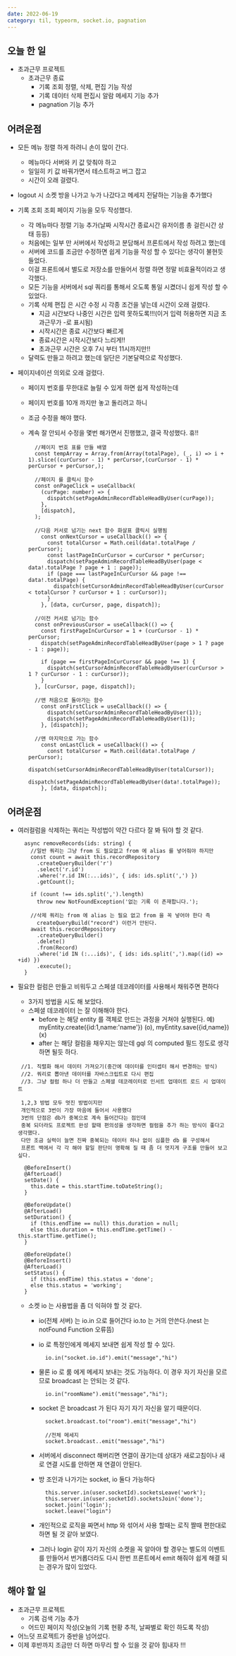 ```yaml
---
date: 2022-06-19
category: til, typeorm, socket.io, pagnation
---
```


## 오늘 한 일

- 초과근무 프로젝트
  - 초과근무 종료
    - 기록 조회 정렬, 삭제, 편집 기능 작성
    - 기록 데이터 삭제 편집시 알람 메세지 기능 추가
    - pagnation 기능 추가

## 어려운점

- 모든 메뉴 정렬 하게 하려니 손이 많이 간다.
  - 메뉴마다 서버와 키 값 맞춰야 하고
  - 일일히 키 값 바꿔가면서 테스트하고 버그 잡고
  - 시간이 오래 걸렸다.
- logout 시 소켓 방을 나가고 누가 나갔다고 메세지 전달하는 기능을 추가했다
- 기록 조회 조회 페이지 기능을 모두 작성했다.
  - 각 메뉴마다 정렬 기능 추가(날짜 시작시간 종료시간 유저이름 총 걸린시간 상태 등등)
  - 처음에는 일부 만 서버에서 작성하고 분담해서 프론트에서 작성 하려고 했는데
  - 서버에 코드를 조금만 수정하면 쉽게 기능을 작성 할 수 있다는 생각이 불현듯 들었다.
  - 이걸 프론트에서 별도로 저장소를 만들어서 정렬 하면 정말 비효율적이라고 생각했다.
  - 모든 기능을 서버에서 sql 쿼리를 통해서 오도록 통일 시켰더니 쉽게 작성 할 수 있었다.
  - 기록 삭제 편집 은 시간 수정 시 각종 조건을 넣는데 시간이 오래 걸렸다.
    - 지금 시간보다 나중인 시간은 입력 못하도록!!!(이거 입력 허용하면 지금 초과근무가 -로 표시됨)
    - 시작시간은 종료 시간보다 빠르게
    - 종료시간은 시작시간보다 느리게!!
    - 초과근무 시간은 오후 7시 부터 11시까지만!!
  - 달력도 만들고 하려고 했는데 일단은 기본달력으로 작성했다.
- 페이지네이션 의외로 오래 걸렸다.

  - 페이지 번호를 무한대로 늘릴 수 있게 하면 쉽게 작성하는데
  - 페이지 번호를 10개 까지만 놓고 돌리려고 하니
  - 조금 수정을 해야 했다.
  - 계속 잘 안되서 수정을 몇번 해가면서 진행했고, 결국 작성했다. 휴!!

    ```
      //페이지 번호 표를 만들 배열
      const tempArray = Array.from(Array(totalPage), (_, i) => i + 1).slice((curCursor - 1) * perCursor,(curCursor - 1) * perCursor + perCursor,);

      //페이지 를 클릭시 함수
      const onPageClick = useCallback(
        (curPage: number) => {
          dispatch(setPageAdminRecordTableHeadByUser(curPage));
        },
        [dispatch],
      );

      //다음 커서로 넘기는 next 함수 화살표 클릭시 실행됨
        const onNextCursor = useCallback(() => {
          const totalCursor = Math.ceil(data!.totalPage / perCursor);
          const lastPageInCurCursor = curCursor * perCursor;
          dispatch(setPageAdminRecordTableHeadByUser(page < data!.totalPage ? page + 1 : page));
          if (page === lastPageInCurCursor && page !== data!.totalPage) {
            dispatch(setCursorAdminRecordTableHeadByUser(curCursor < totalCursor ? curCursor + 1 : curCursor));
          }
        }, [data, curCursor, page, dispatch]);

      //이전 커서로 넘기는 함수
      const onPreviousCursor = useCallback(() => {
        const firstPageInCurCursor = 1 + (curCursor - 1) * perCursor;
        dispatch(setPageAdminRecordTableHeadByUser(page > 1 ? page - 1 : page));

        if (page == firstPageInCurCursor && page !== 1) {
          dispatch(setCursorAdminRecordTableHeadByUser(curCursor > 1 ? curCursor - 1 : curCursor));
        }
      }, [curCursor, page, dispatch]);

      //맨 처음으로 돌아가는 함수
        const onFirstClick = useCallback(() => {
          dispatch(setCursorAdminRecordTableHeadByUser(1));
          dispatch(setPageAdminRecordTableHeadByUser(1));
        }, [dispatch]);

      //맨 마지막으로 가는 함수
        const onLastClick = useCallback(() => {
          const totalCursor = Math.ceil(data!.totalPage / perCursor);
          dispatch(setCursorAdminRecordTableHeadByUser(totalCursor));
          dispatch(setPageAdminRecordTableHeadByUser(data!.totalPage));
        }, [data, dispatch]);

    ```

## 어려운점

- 여러컬럼을 삭제하는 쿼리는 작성법이 약간 다르다 잘 봐 둬야 할 것 같다.

  ```
    async removeRecords(ids: string) {
      //일반 쿼리는 그냥 from 도 필요없고 from 에 alias 를 넣어줘야 하지만
      const count = await this.recordRepository
        .createQueryBuilder('r')
        .select('r.id')
        .where('r.id IN(:...ids)', { ids: ids.split(',') })
        .getCount();

      if (count !== ids.split(',').length)
        throw new NotFoundException('없는 기록 이 존재합니다.');

      //삭제 쿼리는 from 에 alias 는 필요 없고 from 을 꼭 넣어야 한다 즉
        createQueryBuild("record") 이런거 안된다.
      await this.recordRepository
        .createQueryBuilder()
        .delete()
        .from(Record)
        .where('id IN (:...ids)', { ids: ids.split(',').map((id) => +id) })
        .execute();
    }
  ```

- 필요한 컬럼은 만들고 비워두고 스페셜 데코레이터를 사용해서 채워주면 편하다

  - 3가지 방법을 시도 해 보았다.
  - 스페셜 데코레이터 는 잘 이해해야 한다.
    - before 는 해당 entity 를 객체로 만드는 과정을 거쳐야 실행된다.
      예) myEntity.create({id:1,name:'name'}) (o), myEntity.save({id,name}) (x)
    - after 는 해당 컬럼을 채우지는 않는데 gql 의 computed 필드 정도로 생각하면 될듯 하다.

  ```
   //1. 직렬화 해서 데이터 가져오기(중간에 데이터를 인터셉터 해서 변경하는 방식)
   //2. 쿼리로 뽑아낸 데이터를 자바스크립트로 다시 편집
   //3. 그냥 컬럼 하나 더 만들고 스페셜 데코레이터로 인서트 업데이트 로드 시 업데이트

   1,2,3 방법 모두 멋진 방법이지만
   개인적으로 3번이 가장 마음에 들어서 사용했다
   3번의 단점은 db가 중복으로 계속 들어간다는 점인데
   중복 되더라도 프로젝트 완성 할때 편의성을 생각하면 컬럼을 추가 하는 방식이 좋다고 생각했다.
   다만 조금 실력이 늘면 진짜 중복되는 데이터 하나 없이 심플한 db 를 구성해서
   프론트 백에서 각 각 해야 할일 판단이 명확해 질 때 좀 더 멋지게 구조를 만들어 보고 싶다.

    @BeforeInsert()
    @AfterLoad()
    setDate() {
      this.date = this.startTime.toDateString();
    }

    @BeforeUpdate()
    @AfterLoad()
    setDuration() {
      if (this.endTime == null) this.duration = null;
      else this.duration = this.endTime.getTime() - this.startTime.getTime();
    }

    @BeforeUpdate()
    @BeforeInsert()
    @AfterLoad()
    setStatus() {
      if (this.endTime) this.status = 'done';
      else this.status = 'working';
    }

  ```

  - 소켓 io 는 사용법을 좀 더 익혀야 할 것 같다.

    - io(전체 서버) 는 io.in 으로 들어간다 io.to 는 거의 안쓴다.(nest 는 notFound Function 오류뜸)
    - io 로 특정인에게 메세지 보내면 쉽게 작성 할 수 있다.
      ```
        io.in("socket.io.id").emit("message","hi")
      ```
    - 물론 io 로 룸 에게 메세지 보내는 것도 가능하다. 이 경우 자기 자신을 모르므로 broadcast 는 안되는 것 같다.
      ```
        io.in("roomName").emit("message","hi");
      ```
    - socket 은 broadcast 가 된다 자기 자기 자신을 알기 때문이다.

      ```
        socket.broadcast.to("room").emit("message","hi")

        //전체 메세지
        socket.broadcast..emit("message","hi")
      ```

    - 서버에서 disconnect 해버리면 연결이 끊기는데 상대가 새로고침이나 새로 연결 시도를 안하면 재 연결이 안된다.

    - 방 조인과 나가기는 socket, io 둘다 가능하다
      ```
        this.server.in(user.socketId).socketsLeave('work');
        this.server.in(user.socketId).socketsJoin('done');
        socket.join('login');
        socket.leave("login")
      ```
    - 개인적으로 로직을 짜면서 http 와 섞어서 사용 할때는 로직 짤때 편한대로 하면 될 것 같아 보였다.
    - 그러나 login 같이 자기 자신의 소켓을 꼭 알아야 할 경우는 별도의 이벤트를 만들어서 번거롭더라도 다시 한번 프론트에서 emit 해줘야 쉽게 해결 되는 경우가 많이 있었다.

## 해야 할 일

- 초과근무 프로젝트
  - 기록 검색 기능 추가
  - 어드민 페이지 작성(오늘의 기록 현황 추적, 날짜별로 확인 하도록 작성)
- 어느덧 프로젝트가 중반을 넘어섰다.
- 이제 후반까지 조금만 더 하면 마무리 할 수 있을 것 같아 힘내자 !!!
